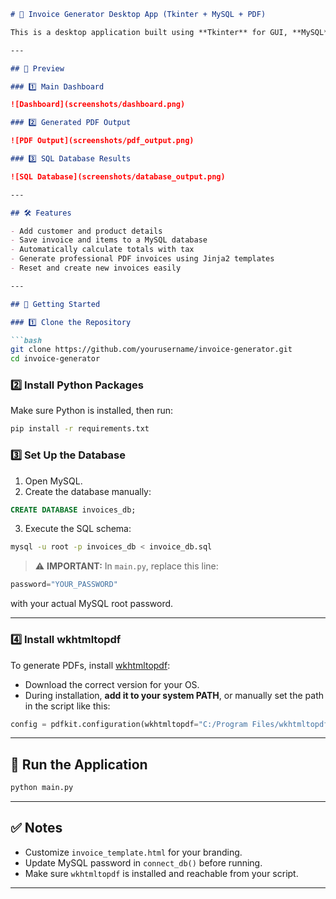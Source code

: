 ```markdown
# 🧾 Invoice Generator Desktop App (Tkinter + MySQL + PDF)

This is a desktop application built using **Tkinter** for GUI, **MySQL** for database storage, and **pdfkit** with **Jinja2** to generate styled invoice PDFs.

---

## 📸 Preview

### 1️⃣ Main Dashboard

![Dashboard](screenshots/dashboard.png)

### 2️⃣ Generated PDF Output

![PDF Output](screenshots/pdf_output.png)

### 3️⃣ SQL Database Results

![SQL Database](screenshots/database_output.png)

---

## 🛠 Features

- Add customer and product details
- Save invoice and items to a MySQL database
- Automatically calculate totals with tax
- Generate professional PDF invoices using Jinja2 templates
- Reset and create new invoices easily

---

## 🧾 Getting Started

### 1️⃣ Clone the Repository

```bash
git clone https://github.com/yourusername/invoice-generator.git
cd invoice-generator
```

### 2️⃣ Install Python Packages

Make sure Python is installed, then run:

```bash
pip install -r requirements.txt
```

### 3️⃣ Set Up the Database

1. Open MySQL.
2. Create the database manually:

```sql
CREATE DATABASE invoices_db;
```

3. Execute the SQL schema:

```bash
mysql -u root -p invoices_db < invoice_db.sql
```

> ⚠️ **IMPORTANT:** In `main.py`, replace this line:

```python
password="YOUR_PASSWORD"
```

with your actual MySQL root password.

---

### 4️⃣ Install wkhtmltopdf

To generate PDFs, install [wkhtmltopdf](https://wkhtmltopdf.org/downloads.html):

- Download the correct version for your OS.
- During installation, **add it to your system PATH**, or manually set the path in the script like this:

```python
config = pdfkit.configuration(wkhtmltopdf="C:/Program Files/wkhtmltopdf/bin/wkhtmltopdf.exe")
```

---

## 🚀 Run the Application

```bash
python main.py
```

---

## ✅ Notes

- Customize `invoice_template.html` for your branding.
- Update MySQL password in `connect_db()` before running.
- Make sure `wkhtmltopdf` is installed and reachable from your script.

---